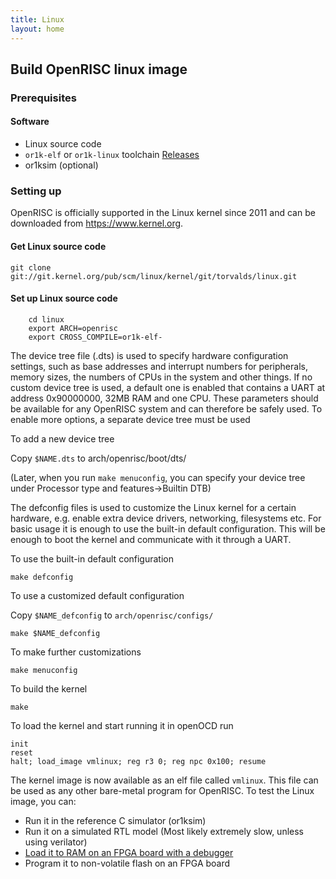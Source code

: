 ```yaml
---
title: Linux
layout: home
---
```


## Build OpenRISC linux image

### Prerequisites

#### Software

* Linux source code
* `or1k-elf` or `or1k-linux` toolchain [Releases](https://github.com/stffrdhrn/or1k-toolchain-build/releases)
* or1ksim (optional)

### Setting up

OpenRISC is officially supported in the Linux kernel since 2011 and can be downloaded from https://www.kernel.org.

#### Get Linux source code

```
git clone git://git.kernel.org/pub/scm/linux/kernel/git/torvalds/linux.git
```

#### Set up Linux source code

```
    cd linux
    export ARCH=openrisc
    export CROSS_COMPILE=or1k-elf-
```

The device tree file (.dts) is used to specify hardware configuration settings, such as base addresses and interrupt numbers
for peripherals, memory sizes, the numbers of CPUs in the system and other things. If no custom device tree is used, a default one
is enabled that contains a UART at address 0x90000000, 32MB RAM and one CPU. These parameters should be available for any
OpenRISC system and can therefore be safely used. To enable more options, a separate device tree must be used

To add a new device tree

Copy `$NAME.dts` to arch/openrisc/boot/dts/

(Later, when you run `make menuconfig`, you can specify your device tree under Processor type and features->Builtin DTB)

The defconfig files is used to customize the Linux kernel for a certain hardware, e.g. enable
extra device drivers, networking, filesystems etc. For basic usage it is enough to use the built-in default
configuration. This will be enough to boot the kernel and communicate with it through a UART.

To use the built-in default configuration

`make defconfig`

To use a customized default configuration

Copy `$NAME_defconfig` to `arch/openrisc/configs/`

`make $NAME_defconfig`

To make further customizations

`make menuconfig`

To build the kernel

`make`

To load the kernel and start running it in openOCD run

```
init
reset
halt; load_image vmlinux; reg r3 0; reg npc 0x100; resume
```

The kernel image is now available as an elf file called `vmlinux`. This file can be used as any other bare-metal program for OpenRISC. To test the Linux image, you can:
* Run it in the reference C simulator (or1ksim)
* Run it on a simulated RTL model (Most likely extremely slow, unless using verilator)
* [Load it to RAM on an FPGA board with a debugger](Debugging.html)
* Program it to non-volatile flash on an FPGA board

